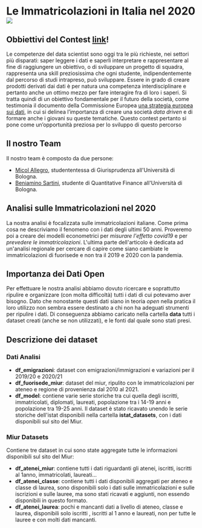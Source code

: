 # Le Immatricolazioni in Italia nel 2020 [<img src="https://t4.ftcdn.net/jpg/01/33/48/03/360_F_133480376_PWlsZ1Bdr2SVnTRpb8jCtY59CyEBdoUt.jpg">](https://beniamino98.github.io/le-immatricolazioni-nelle-universita-italiane/)

## Obbiettivi del Contest [link](https://beniamino98.github.io/le-immatricolazioni-nelle-universita-italiane/index.html)!  

Le competenze del data scientist sono oggi tra le più richieste, nei settori più disparati: saper leggere i dati e saperli interpretare e rappresentare al fine di raggiungere un obiettivo, o di sviluppare un progetto di squadra, rappresenta una skill preziosissima che ogni studente, indipendentemente dal percorso di studi intrapreso, può sviluppare.
Essere in grado di creare prodotti derivati dai dati è per natura una competenza interdisciplinare e pertanto anche un ottimo mezzo per fare interagire fra di loro i saperi.
Si tratta quindi di un obiettivo fondamentale per il futuro della società, come testimonia il documento della Commissione Europea [una strategia europea sui dati](https://eur-lex.europa.eu/legal-content/IT/TXT/HTML/?uri=CELEX:52020DC0066&from=IT), in cui si delinea l’importanza di creare una società *data driven* e di formare anche i giovani su queste tematiche.
Questo contest pertanto si pone come un’opportunità preziosa per lo sviluppo di questo percorso


## Il nostro Team 

Il nostro team è composto da due persone:

- [Micol Allegro](https://www.linkedin.com/in/micolallegro97/), studententessa di Giurisprudenza all'Università di Bologna. 
- [Beniamino Sartini](https://www.linkedin.com/in/beniaminosartini/), studente di Quantitative Finance all'Università di Bologna.


## Analisi sulle Immatricolazioni nel 2020 

La nostra analisi è focalizzata sulle immatricolazioni italiane. Come prima cosa ne descriviamo il fenomeno con i dati degli ultimi 50 anni. 
Proveremo poi a creare dei modelli econometrici per *misurare l'effetto covid19* e per *prevedere le immatricolazioni*. L'ultima parte dell'articolo è dedicata ad un'analisi regionale per cercare di capire come siano cambiate le immatricolazioni di fuorisede e non tra il 2019 e 2020 con la pandemia. 


## Importanza dei Dati Open 

Per effettuare le nostra analisi abbiamo dovuto ricercare e soprattutto ripulire e organizzare (con molta difficoltà) tutti i dati di cui potevamo
aver bisogno. Dato che nonostante questi dati siano in teoria *open* nella pratica il loro utilizzo non sembra essere destinato a chi non ha adeguati strumenti per ripulire i dati. Di conseguenza abbiamo caricato nella cartella **data** tutti i dataset creati (anche se non utilizzati), e le fonti dal quale sono stati presi. 


## Descrizione dei dataset 

### Dati Analisi 

- **df_emigrazioni**: dataset con emigrazioni/immigrazioni e variazioni per il 2019/20 e 2020/21
- **df_fuorisede_miur**: dataset del miur, ripulito con le immatricolazioni per ateneo e regione di provenienza dal 2010 al 2021.
- **df_model**: contiene varie serie storiche tra cui quella degli iscritti, immatricolati, diplomati, laureati, popolazione tra i 14-19 anni e popolazione tra 19-25 anni. Il dataset è stato ricavato unendo le serie storiche dell'istat disponibili nella cartella **istat_datasets**, con i dati disponibili sul sito del Miur. 

### Miur Datasets
Contiene tre dataset in cui sono state aggregate tutte le informazioni disponibili sul sito del Miur: 

- **df_atenei_miur**: contiene tutti i dati riguardanti gli atenei, iscritti, iscritti al 1anno, immatricolati, laureati...
- **df_atenei_classe**: contiene tutti i dati disponibili aggregati per ateneo e classe di laurea, sono disponibili solo i dati sulle immatricolazioni e sulle iscrizioni e sulle lauree, ma sono stati ricavati e aggiunti, non essendo disponibili in questo formato.
- **df_atenei_laurea**: pochi e mancanti dati a livello di ateneo, classe e laurea, disponibili solo iscritti , iscritti al 1 anno e laureati, non per tutte le lauree e con molti dati mancanti. 


